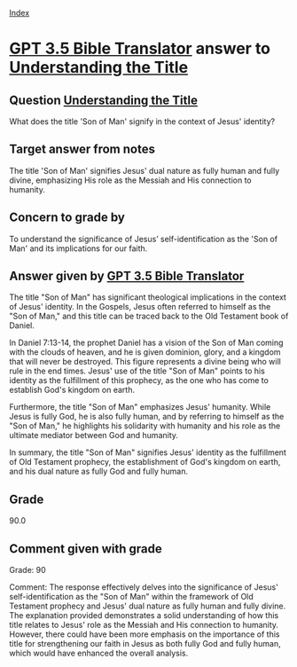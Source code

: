 
[Index](../../index.md)
# [GPT 3.5 Bible Translator](../../answering_models/GPT_3.5_Bible_Translator.md) answer to [Understanding the Title](../../questions/Understanding_the_Title.md)

## Question [Understanding the Title](../../questions/Understanding_the_Title.md)
What does the title 'Son of Man' signify in the context of Jesus' identity?

## Target answer from notes
The title 'Son of Man' signifies Jesus' dual nature as fully human and fully divine, emphasizing His role as the Messiah and His connection to humanity.

## Concern to grade by
To understand the significance of Jesus’ self-identification as the 'Son of Man' and its implications for our faith.

## Answer given by [GPT 3.5 Bible Translator](../../answering_models/GPT_3.5_Bible_Translator.md)
The title "Son of Man" has significant theological implications in the context of Jesus' identity. In the Gospels, Jesus often referred to himself as the "Son of Man," and this title can be traced back to the Old Testament book of Daniel.

In Daniel 7:13-14, the prophet Daniel has a vision of the Son of Man coming with the clouds of heaven, and he is given dominion, glory, and a kingdom that will never be destroyed. This figure represents a divine being who will rule in the end times. Jesus' use of the title "Son of Man" points to his identity as the fulfillment of this prophecy, as the one who has come to establish God's kingdom on earth.

Furthermore, the title "Son of Man" emphasizes Jesus' humanity. While Jesus is fully God, he is also fully human, and by referring to himself as the "Son of Man," he highlights his solidarity with humanity and his role as the ultimate mediator between God and humanity.

In summary, the title "Son of Man" signifies Jesus' identity as the fulfillment of Old Testament prophecy, the establishment of God's kingdom on earth, and his dual nature as fully God and fully human.

## Grade
90.0

## Comment given with grade
Grade: 90

Comment: The response effectively delves into the significance of Jesus' self-identification as the "Son of Man" within the framework of Old Testament prophecy and Jesus' dual nature as fully human and fully divine. The explanation provided demonstrates a solid understanding of how this title relates to Jesus' role as the Messiah and His connection to humanity. However, there could have been more emphasis on the importance of this title for strengthening our faith in Jesus as both fully God and fully human, which would have enhanced the overall analysis.
